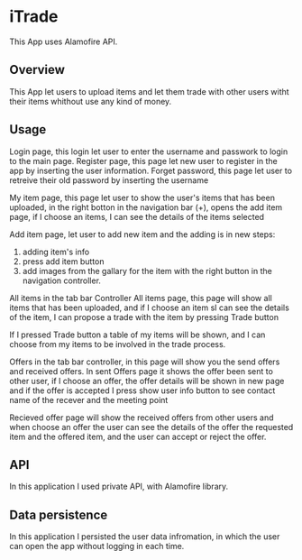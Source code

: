 
# iTrade

This App uses Alamofire API.

## Overview

This App let users to upload items and let them trade with other users witht their items whithout use any kind of money.


## Usage

Login page, this login let user to enter the username and passwork to login to the main page.
Register page, this page let new user to register in the app by inserting the user information.
Forget password, this page let user to retreive their old password by inserting the username

My item page, this page let user to show the user's items that has been uploaded, in the right botton in the navigation bar (+), opens the add item page, if I choose an items, I can see the details of the items selected

Add item page, let user to add new item and the adding is in new steps:
1. adding item's info
2. press add item button
3. add images from the gallary for the item with the right button in the navigation controller.

All items in the tab bar Controller
All items page, this page will show all items that has been uploaded, and if I choose an item sI can see the details of the item, I can propose a trade with the item by pressing Trade button

If I pressed Trade button a table of my items will be shown, and I can choose from my items to be involved in the trade process.

Offers in the tab bar controller,
in this page will show you the send offers and received offers.
In sent Offers page it shows the offer been sent to other user, if I choose an offer, the offer details will be shown in new page and if the offer is accepted I press show user info button to see contact name of the recever and the meeting point

Recieved offer page will show the received offers from other users and when choose an offer the user can see the details of the offer the requested item and the offered item, and the user can accept or reject the offer.

## API
In this application I used private API, with Alamofire library.

## Data persistence
In this application I persisted the user data infromation, in which the user can open the app without logging in each time.



